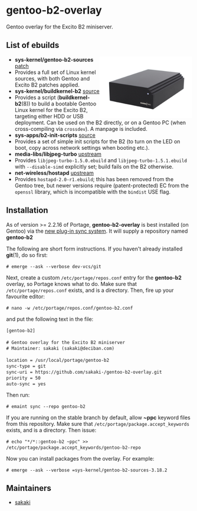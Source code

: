 # gentoo-b2-overlay
Gentoo overlay for the Excito B2 miniserver.

## List of ebuilds

<img src="https://raw.githubusercontent.com/sakaki-/resources/master/excito/b2/Excito_b2.jpg" alt="Excito B2, aka Bubba|TWO" width="250px" align="right"/>

* **sys-kernel/gentoo-b2-sources** [patch](https://github.com/sakaki-/gentoo-b2-kernel-patches)
 * Provides a full set of Linux kernel sources, with both Gentoo and Excito B2 patches applied.
* **sys-kernel/buildkernel-b2** [source](https://github.com/sakaki-/buildkernel-b2)
 * Provides a script (**buildkernel-b2**(8)) to build a bootable Gentoo Linux kernel for the Excito B2, targeting either HDD or USB deployment. Can be used on the B2 directly, or on a Gentoo PC (when cross-compiling via `crossdev`). A manpage is included.
* **sys-apps/b2-init-scripts** [source](https://github.com/sakaki-/gentoo-b2-overlay/tree/master/sys-apps/b2-init-scripts/files)
 * Provides a set of simple init scripts for the B2 (to turn on the LED on boot, copy across network settings when booting etc.).
* **media-libs/libjpeg-turbo** [upstream](https://github.com/libjpeg-turbo/libjpeg-turbo)
 * Provides `libjpeg-turbo-1.5.0.ebuild` and `libjpeg-turbo-1.5.1.ebuild` with `--disable-simd` explicitly set; build fails on the B2 otherwise.
* **net-wireless/hostapd** [upstream](http://hostap.epitest.fi)
 * Provides `hostapd-2.0-r1.ebuild`; this has been removed from the Gentoo tree, but newer versions require (patent-protected) EC from the `openssl` library, which is incompatible with the `bindist` USE flag.

## Installation

As of version >= 2.2.16 of Portage, **gentoo-b2-overlay** is best installed (on Gentoo) via the [new plug-in sync system](https://wiki.gentoo.org/wiki/Project:Portage/Sync). It will supply a repository named **gentoo-b2**

The following are short form instructions. If you haven't already installed **git**(1), do so first:

    # emerge --ask --verbose dev-vcs/git 

Next, create a custom `/etc/portage/repos.conf` entry for the **gentoo-b2** overlay, so Portage knows what to do. Make sure that `/etc/portage/repos.conf` exists, and is a directory. Then, fire up your favourite editor:

    # nano -w /etc/portage/repos.conf/gentoo-b2.conf

and put the following text in the file:
```
[gentoo-b2]

# Gentoo overlay for the Excito B2 miniserver
# Maintainer: sakaki (sakaki@deciban.com)
 
location = /usr/local/portage/gentoo-b2
sync-type = git
sync-uri = https://github.com/sakaki-/gentoo-b2-overlay.git
priority = 50
auto-sync = yes
```

Then run:

    # emaint sync --repo gentoo-b2

If you are running on the stable branch by default, allow **~ppc** keyword files from this repository. Make sure that `/etc/portage/package.accept_keywords` exists, and is a directory. Then issue:

    # echo "*/*::gentoo-b2 ~ppc" >> /etc/portage/package.accept_keywords/gentoo-b2-repo
    
Now you can install packages from the overlay. For example:

    # emerge --ask --verbose =sys-kernel/gentoo-b2-sources-3.18.2

## Maintainers

* [sakaki](mailto:sakaki@deciban.com)
